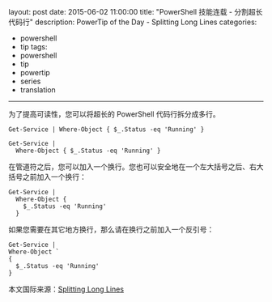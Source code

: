 ﻿layout: post
date: 2015-06-02 11:00:00
title: "PowerShell 技能连载 - 分割超长代码行"
description: PowerTip of the Day - Splitting Long Lines
categories:
- powershell
- tip
tags:
- powershell
- tip
- powertip
- series
- translation
---
为了提高可读性，您可以将超长的 PowerShell 代码行拆分成多行。

    Get-Service | Where-Object { $_.Status -eq 'Running' }
    
    Get-Service |
      Where-Object { $_.Status -eq 'Running' }

在管道符之后，您可以加入一个换行。您也可以安全地在一个左大括号之后、右大括号之前加入一个换行：

    Get-Service |
      Where-Object {
        $_.Status -eq 'Running'
      }

如果您需要在其它地方换行，那么请在换行之前加入一个反引号：

    Get-Service |
    Where-Object `
    {
      $_.Status -eq 'Running'
    }

<!--more-->
本文国际来源：[Splitting Long Lines](http://community.idera.com/powershell/powertips/b/tips/posts/splitting-long-lines)
